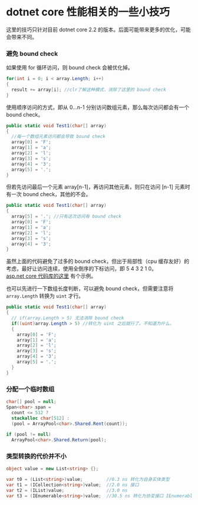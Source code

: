 # dotnet core 性能相关的一些小技巧

这里的技巧只针对目前 dotnet core 2.2 的版本。后面可能带来更多的优化，可能会带来不同。

### 避免 bound check

如果使用 for 循环访问，则 bound check 会被优化掉。
```cs
for(int i = 0; i < array.Length; i++)
{
  result += array[i]; //clr了解这种模式，消除了这里的 bound check
}
```

使用顺序访问的方式，即从 0...n-1 分别访问数组元素，那么每次访问都会有一个 bound check。
```cs
public static void Test1(char[] array)
{
  //每一个数组元素访问都会导致 bound check
  array[0] = 'F';
  array[1] = 'a';
  array[2] = 'l';
  array[3] = 's';
  array[4] = '3';
  array[5] = '.';
}
```
但若先访问最后一个元素 array[n-1]，再访问其他元素，则只在访问 [n-1] 元素时有一次 bound check，其他的不会。
```cs
public static void Test1(char[] array)
{
  array[5] = '.'; //只有这次访问有 bound check
  array[0] = 'F';
  array[1] = 'a';
  array[2] = 'l';
  array[3] = 's';
  array[4] = '3';
}
```
虽然上面的代码避免了过多的 bound check，但出于局部性（cpu 缓存友好）的考虑，最好让访问连续，使用全倒序的下标访问，即 5 4 3 2 1 0。  
[asp.net core 代码库的这里](https://github.com/aspnet/AspNetCore/pull/6784/commits/ec63f464eabca7011f1d1c6cf871646d74f1be43) 有个示例。

也可以先进行一下数组长度判断，可以避免 bound check，但需要注意将 `array.Length` 转换为 `uint` 才行。

```cs
public static void Test1(char[] array)
{
  // if(array.Length > 5) 无法消除 bound check
  if((uint)array.Length > 5) //转化为 uint 之后就行了。不知道为什么。
  {
    array[0] = 'F';
    array[1] = 'a';
    array[2] = 'l';
    array[3] = 's';
    array[4] = '3';
    array[5] = '.';
  }
}
```

### 分配一个临时数组

```cs
char[] pool = null;
Span<char> span =
  count <= 512 ?
  stackalloc char[512] :
  (pool = ArrayPool<char>.Shared.Rent(count));
  
if (pool != null)
  ArrayPool<char>.Shared.Return(pool);
```
### 类型转换的代价并不小

```cs
object value = new List<string> {};

var t0 = (List<string>)value;         //0.3 ns 转化为自身实体类型
var t1 = (ICollection<string>)value;  //2.0 ns 接口
var t2 = (IList)value;                //3.0 ns 
var t3 = (IEnumerable<string>)value;  //30.5 ns 转化为协变接口 IEnumerable<out T>
```


